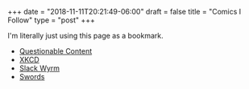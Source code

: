 +++
date = "2018-11-11T20:21:49-06:00"
draft = false
title = "Comics I Follow"
type = "post"
+++

I'm literally just using this page as a bookmark.

* [Questionable Content](https://questionablecontent.net)
* [XKCD](https://xkcd.com)
* [Slack Wyrm](http://www.joshuawright.net/)
* [Swords](https://swordscomic.com/swords/)
